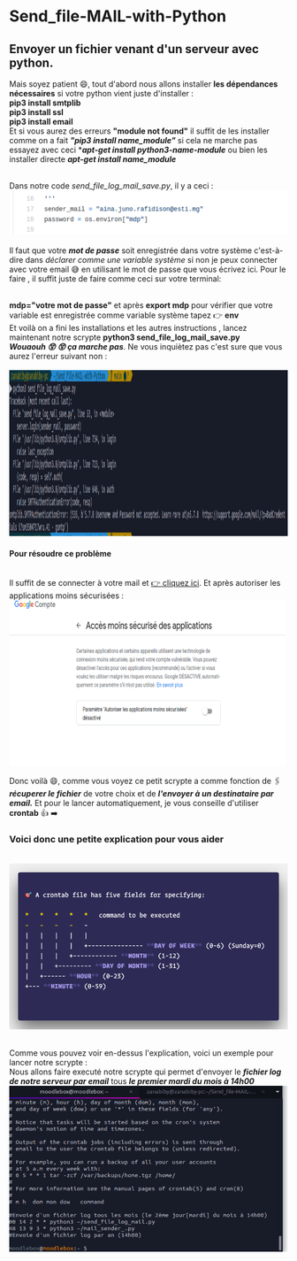 # Send_file-MAIL-with-Python
## Envoyer un fichier venant d'un serveur avec python.

Mais soyez patient 😄, tout d'abord nous allons installer **les dépendances nécessaires** si votre python vient juste d'installer :
</br>**pip3 install smtplib** 
</br>**pip3 install ssl**
</br>**pip3 install email**
</br>Et si vous aurez des erreurs **"module not found"** il suffit de les installer comme on a fait ***"pip3 install name_module"*** si cela ne marche pas essayez avec ceci ****apt-get install python3-name-module*** ou bien les installer directe ***apt-get install name_module***

</br> Dans notre code *send_file_log_mail_save.py*, il y a ceci : <img src="img/mdp.png" width="700px" height="80px"></br>
</br> Il faut que votre ***mot de passe*** soit enregistrée dans votre système c'est-à-dire dans *déclarer comme une variable système* si non je peux connecter avec votre email 😅 en utilisant le mot de passe que vous écrivez ici. Pour le faire , il suffit juste de faire comme ceci sur votre terminal: 

</br>**mdp="votre mot de passe"** et après **export mdp** pour vérifier que votre variable est enregistrée comme variable système tapez 👉 **env**
</br> Et voilà on a fini les installations et les autres instructions , lancez maintenant notre scrypte **python3 send_file_log_mail_save.py**
</br> ***Wouaouh 😲 😲 ça marche pas***. Ne vous inquiètez pas c'est sure que vous aurez l'erreur suivant non : 
</br>
</br> <img src="img/error.png" width="900px" height="300px">
</br> 
#### Pour résoudre ce problème 
</br>Il suffit de se connecter à votre mail et [👉 cliquez ici](https://www.google.com/settings/security/lesssecureapps). Et après autoriser les applications moins sécurisées :
</br> <img src="img/active.png" width="500px" height="300px">

Donc voilà 😄, comme vous voyez ce petit scrypte a comme fonction de 🖇️***récuperer le fichier*** de votre choix et de ***l'envoyer à un destinataire par email.***
Et pour le lancer automatiquement, je vous conseille d'utiliser **crontab** 👍 ➡️ 

### Voici donc une petite explication pour vous aider
</br> <img src="img/crontab.png" width="600px" height="300px">

</br> Comme vous pouvez voir en-dessus l'explication, voici un exemple pour lancer notre scrypte :
</br> Nous allons faire executé notre scrypte qui permet d'envoyer le ***fichier log de notre serveur par email***  tous  ***le premier mardi du mois à 14h00***
</br> <img src="img/capture_1.png" width="600px" height="300px">
